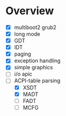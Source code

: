 # Overview

- [x] multiboot2 grub2
- [x] long mode
- [x] GDT
- [x] IDT
- [x] paging
- [x] exception handling
- [x] simple graphics
- [ ] i/o apic
- [ ] ACPI-table parsing
    - [x] XSDT
    - [x] MADT
    - [ ] FADT
    - [ ] MCFG